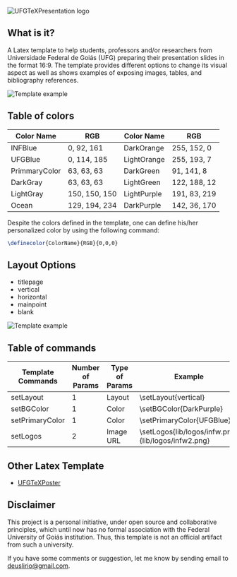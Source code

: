 ![UFGTeXPresentation logo](https://raw.githubusercontent.com/deuslirio/UFGTeX-Presentation/master/readme/ufgtexpresentation.png)

## What is it?
A Latex template to help students, professors and/or researchers from Universidade Federal de Goiás (UFG) preparing their 
presentation slides in the format 16:9. The template provides different options to change its visual aspect as well as shows examples
of exposing images, tables, and bibliography references.

![Template example](https://raw.githubusercontent.com/deuslirio/UFGTeX-Presentation/master/readme/title_layout_print.png)

## Table of colors

| Color Name    | RGB         | Color Name  | RGB          |
|---------------|-------------|-------------|--------------|
| INFBlue       | 0, 92, 161  | DarkOrange  | 255, 152, 0  |
| UFGBlue       | 0, 114, 185 | LightOrange | 255, 193, 7  |
| PrimmaryColor | 63, 63, 63  | DarkGreen   | 91, 141, 8   |
| DarkGray      | 63, 63, 63    | LightGreen  | 122, 188, 12 |
| LightGray     | 150, 150, 150 | LightPurple | 191, 83, 219 |
| Ocean         | 129, 194, 234 | DarkPurple  | 142, 36, 170 |

Despite the colors defined in the template, one can define his/her personalized color by using the following command:
```tex
\definecolor{ColorName}{RGB}{0,0,0}
```

## Layout Options
  - titlepage
  - vertical
  - horizontal
  - mainpoint
  - blank
  
 ![Template example](https://raw.githubusercontent.com/deuslirio/UFGTeX-Presentation/master/readme/layouts.png) 

## Table of commands

| Template Commands  | Number of Params | Type of Params | Example                                            |
|--------------------|------------------|----------------|----------------------------------------------------|
| setLayout          | 1                | Layout         | \setLayout{vertical}                               |
| setBGColor         | 1                | Color          | \setBGColor{DarkPurple}                            |
| setPrimaryColor    | 1                | Color          | \setPrimaryColor{UFGBlue}                          |
| setLogos           | 2                | Image URL      | \setLogos{lib/logos/infw.png}{lib/logos/infw2.png} |

## Other Latex Template

- [UFGTeXPoster](https://github.com/altinodantas/ufgtexposter)

## Disclaimer

This project is a personal initiative, under open source and collaborative principles, which until now has no formal association with the Federal University of Goiás institution. Thus, this template is not an official artifact from such a university.

If you have some comments or suggestion, let me know by sending email to deuslirio@gmail.com.
